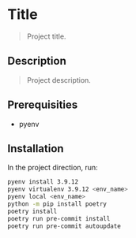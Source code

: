 # Title
>Project title.

## Description
>Project description.

## Prerequisities
- pyenv

## Installation
In the project direction, run:

```bash
pyenv install 3.9.12
pyenv virtualenv 3.9.12 <env_name>
pyenv local <env_name>
python -m pip install poetry
poetry install
poetry run pre-commit install
poetry run pre-commit autoupdate
```